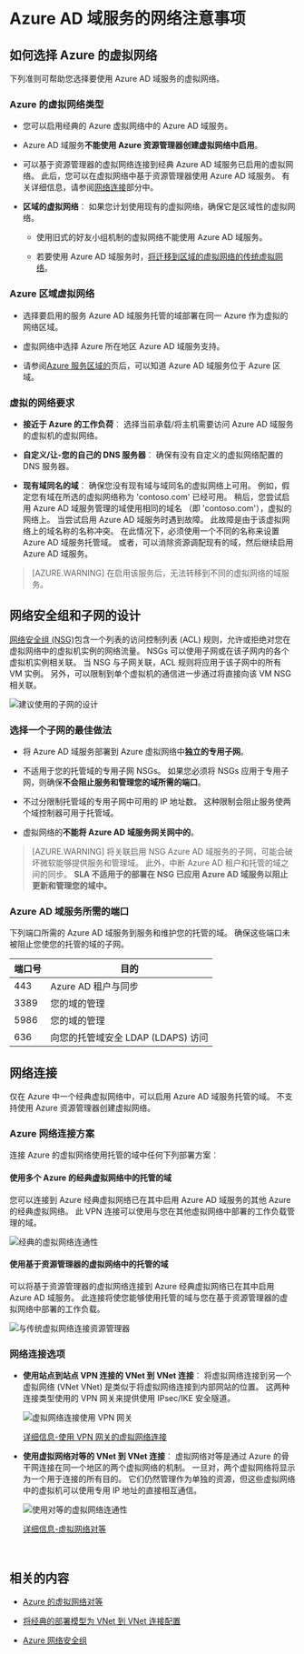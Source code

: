 <properties
    pageTitle="Azure AD 域服务︰ 网络指南 |Microsoft Azure"
    description="Azure Active Directory 域服务的网络注意事项"
    services="active-directory-ds"
    documentationCenter=""
    authors="mahesh-unnikrishnan"
    manager="stevenpo"
    editor="curtand"/>

<tags
    ms.service="active-directory-ds"
    ms.workload="identity"
    ms.tgt_pltfrm="na"
    ms.devlang="na"
    ms.topic="article"
    ms.date="10/18/2016"
    ms.author="maheshu"/>

# <a name="networking-considerations-for-azure-ad-domain-services"></a>Azure AD 域服务的网络注意事项

## <a name="how-to-select-an-azure-virtual-network"></a>如何选择 Azure 的虚拟网络
下列准则可帮助您选择要使用 Azure AD 域服务的虚拟网络。

### <a name="type-of-azure-virtual-network"></a>Azure 的虚拟网络类型

- 您可以启用经典的 Azure 虚拟网络中的 Azure AD 域服务。

- Azure AD 域服务**不能使用 Azure 资源管理器创建虚拟网络中启用**。

- 可以基于资源管理器的虚拟网络连接到经典 Azure AD 域服务已启用的虚拟网络。 此后，您可以在虚拟网络中基于资源管理器使用 Azure AD 域服务。 有关详细信息，请参阅[网络连接](active-directory-ds-networking.md#network-connectivity)部分中。

- **区域的虚拟网络**︰ 如果您计划使用现有的虚拟网络，确保它是区域性的虚拟网络。

    - 使用旧式的好友小组机制的虚拟网络不能使用 Azure AD 域服务。

    - 若要使用 Azure AD 域服务时，[将迁移到区域的虚拟网络的传统虚拟网络](../virtual-network/virtual-networks-migrate-to-regional-vnet.md)。


### <a name="azure-region-for-the-virtual-network"></a>Azure 区域虚拟网络

- 选择要启用的服务 Azure AD 域服务托管的域部署在同一 Azure 作为虚拟的网络区域。

- 虚拟网络中选择 Azure 所在地区 Azure AD 域服务支持。

- 请参阅[Azure 服务区域的](https://azure.microsoft.com/regions/#services/)页后，可以知道 Azure AD 域服务位于 Azure 区域。


### <a name="requirements-for-the-virtual-network"></a>虚拟的网络要求

- **接近于 Azure 的工作负荷**︰ 选择当前承载/将主机需要访问 Azure AD 域服务的虚拟机的虚拟网络。

- **自定义/让-您的自己的 DNS 服务器**︰ 确保有没有自定义的虚拟网络配置的 DNS 服务器。

- **现有域同名的域**︰ 确保您没有现有域与域同名的虚拟网络上可用。 例如，假定您有域在所选的虚拟网络称为 'contoso.com' 已经可用。 稍后，您尝试启用 Azure AD 域服务管理的域使用相同的域名 （即 'contoso.com'），虚拟的网络上。 当尝试启用 Azure AD 域服务时遇到故障。 此故障是由于该虚拟网络上的域名称的名称冲突。 在此情况下，必须使用一个不同的名称来设置 Azure AD 域服务托管域。 或者，可以消除资源调配现有的域，然后继续启用 Azure AD 域服务。

> [AZURE.WARNING] 在启用该服务后，无法转移到不同的虚拟网络的域服务。


## <a name="network-security-groups-and-subnet-design"></a>网络安全组和子网的设计
[网络安全组 (NSG)](../virtual-network/virtual-networks-nsg.md)包含一个列表的访问控制列表 (ACL) 规则，允许或拒绝对您在虚拟网络中的虚拟机实例的网络流量。 NSGs 可以使用子网或在该子网内的各个虚拟机实例相关联。 当 NSG 与子网关联，ACL 规则将应用于该子网中的所有 VM 实例。 另外，可以限制到单个虚拟机的通信进一步通过将直接向该 VM NSG 相关联。

![建议使用的子网的设计](./media/active-directory-domain-services-design-guide/vnet-subnet-design.png)


### <a name="best-practices-for-choosing-a-subnet"></a>选择一个子网的最佳做法
- 将 Azure AD 域服务部署到 Azure 虚拟网络中**独立的专用子网**。

- 不适用于您的托管域的专用子网 NSGs。 如果您必须将 NSGs 应用于专用子网，则确保**不会阻止服务和管理您的域所需的端口**。

- 不过分限制托管域的专用子网中可用的 IP 地址数。 这种限制会阻止服务使两个域控制器可用于托管域。

- 虚拟网络的**不能将 Azure AD 域服务网关网中的**。


> [AZURE.WARNING] 将关联启用 NSG Azure AD 域服务的子网，可能会破坏微软能够提供服务和管理域。 此外，中断 Azure AD 租户和托管的域之间的同步。 **SLA 不适用于的部署在 NSG 已应用 Azure AD 域服务以阻止更新和管理您的域中。**


### <a name="ports-required-for-azure-ad-domain-services"></a>Azure AD 域服务所需的端口
下列端口所需的 Azure AD 域服务到服务和维护您的托管的域。 确保这些端口未被阻止您使您的托管的域的子网。

| 端口号 | 目的 |
|---|---|
| 443 | Azure AD 租户与同步 |
| 3389 | 您的域的管理 |
| 5986 | 您的域的管理 |
| 636 | 向您的托管域安全 LDAP (LDAPS) 访问 |



## <a name="network-connectivity"></a>网络连接
仅在 Azure 中一个经典虚拟网络中，可以启用 Azure AD 域服务托管的域。 不支持使用 Azure 资源管理器创建虚拟网络。


### <a name="scenarios-for-connecting-azure-networks"></a>Azure 网络连接方案
连接 Azure 的虚拟网络使用托管的域中任何下列部署方案︰

#### <a name="use-the-managed-domain-in-more-than-one-azure-classic-virtual-network"></a>使用多个 Azure 的经典虚拟网络中的托管的域
您可以连接到 Azure 经典虚拟网络已在其中启用 Azure AD 域服务的其他 Azure 的经典虚拟网络。 此 VPN 连接可以使用与您在其他虚拟网络中部署的工作负载管理的域。

![经典的虚拟网络连通性](./media/active-directory-domain-services-design-guide/classic-vnet-connectivity.png)

#### <a name="use-the-managed-domain-in-a-resource-manager-based-virtual-network"></a>使用基于资源管理器的虚拟网络中的托管的域
可以将基于资源管理器的虚拟网络连接到 Azure 经典虚拟网络已在其中启用 Azure AD 域服务。 此连接将使您能够使用托管的域与您在基于资源管理器的虚拟网络中部署的工作负载。

![与传统虚拟网络连接资源管理器](./media/active-directory-domain-services-design-guide/classic-arm-vnet-connectivity.png)


### <a name="network-connection-options"></a>网络连接选项

- **使用站点到站点 VPN 连接的 VNet 到 VNet 连接**︰ 将虚拟网络连接到另一个虚拟网络 (VNet VNet) 是类似于将虚拟网络连接到内部网站的位置。 这两种连接类型使用的 VPN 网关来提供使用 IPsec/IKE 安全隧道。

    ![虚拟网络连接使用 VPN 网关](./media/active-directory-domain-services-design-guide/vnet-connection-vpn-gateway.jpg)

    [详细信息-使用 VPN 网关的虚拟网络连接](../vpn-gateway/virtual-networks-configure-vnet-to-vnet-connection.md)


- **使用虚拟网络对等的 VNet 到 VNet 连接**︰ 虚拟网络对等是通过 Azure 的骨干网连接在同一个地区的两个虚拟网络的机制。 一旦对，两个虚拟网络将显示为一个用于连接的所有目的。 它们仍然管理作为单独的资源，但这些虚拟网络中的虚拟机可以使用专用 IP 地址的直接相互通信。

    ![使用对等的虚拟网络连通性](./media/active-directory-domain-services-design-guide/vnet-peering.png)

    [详细信息-虚拟网络对等](../virtual-network/virtual-network-peering-overview.md)



<br>

## <a name="related-content"></a>相关的内容

- [Azure 的虚拟网络对等](../virtual-network/virtual-network-peering-overview.md)

- [将经典的部署模型为 VNet 到 VNet 连接配置](../vpn-gateway/virtual-networks-configure-vnet-to-vnet-connection.md)

- [Azure 网络安全组](../virtual-network/virtual-networks-nsg.md)
